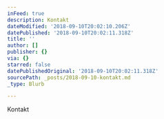 ```yaml
---
inFeed: true
description: Kontakt
dateModified: '2018-09-10T20:02:10.206Z'
datePublished: '2018-09-10T20:02:11.318Z'
title: ''
author: []
publisher: {}
via: {}
starred: false
datePublishedOriginal: '2018-09-10T20:02:11.318Z'
sourcePath: _posts/2018-09-10-kontakt.md
_type: Blurb

---
```

Kontakt